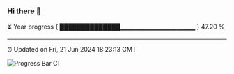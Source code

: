 ### Hi there 👋

⏳ Year progress { ██████████████▁▁▁▁▁▁▁▁▁▁▁▁▁▁▁▁ } 47.20 %

---

⏰ Updated on Fri, 21 Jun 2024 18:23:13 GMT

![Progress Bar CI](https://github.com/liununu/liununu/workflows/Progress%20Bar%20CI/badge.svg)
